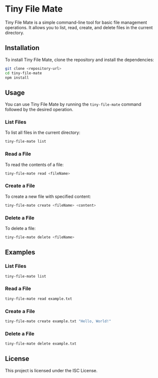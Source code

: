 # Tiny File Mate

Tiny File Mate is a simple command-line tool for basic file management operations. It allows you to list, read, create, and delete files in the current directory.

## Installation

To install Tiny File Mate, clone the repository and install the dependencies:

```sh
git clone <repository-url>
cd tiny-file-mate
npm install
```

## Usage

You can use Tiny File Mate by running the `tiny-file-mate` command followed by the desired operation.

### List Files

To list all files in the current directory:

```sh
tiny-file-mate list
```

### Read a File

To read the contents of a file:

```sh
tiny-file-mate read <fileName>
```

### Create a File

To create a new file with specified content:

```sh
tiny-file-mate create <fileName> <content>
```

### Delete a File

To delete a file:

```sh
tiny-file-mate delete <fileName>
```

## Examples

### List Files

```sh
tiny-file-mate list
```

### Read a File

```sh
tiny-file-mate read example.txt
```

### Create a File

```sh
tiny-file-mate create example.txt "Hello, World!"
```

### Delete a File

```sh
tiny-file-mate delete example.txt
```

## License

This project is licensed under the ISC License.